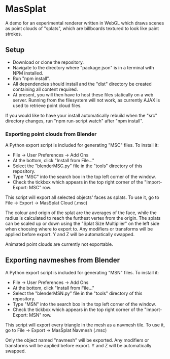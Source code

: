 # MasSplat

A demo for an experimental renderer written in WebGL which draws scenes as point
clouds of "splats", which are billboards textured to look like paint strokes.

## Setup

- Download or clone the repository.
- Navigate to the directory where "package.json" is in a terminal with NPM
  installed.
- Run "npm install".
- All dependencies should install and the "dist" directory be created containing
  all content required.
- At present, you will then have to host these files statically on a web server.
  Running from the filesystem will not work, as currently AJAX is used to
  retrieve point cloud files.
  
If you would like to have your install automatically rebuild when the "src"
directory changes, run "npm run-script watch" after "npm install".

### Exporting point clouds from Blender

A Python export script is included for generating "MSC" files.  To install it:

- File -> User Preferences -> Add Ons
- At the bottom, click "Install from File..."
- Select the "blenderMSC.py" file in the "tools" directory of this repository.
- Type "MSC" into the search box in the top left corner of the window.
- Check the tickbox which appears in the top right corner of the 
  "Import-Export: MSC" row.

This script will export all selected objects' faces as splats.  To use it, go to
File -> Export -> MasSplat Cloud (.msc)  

The colour and origin of the splat are the averages of the face, while the 
radius is calculated to reach the furthest vertex from the origin.  The splats 
can be scaled up or down using the "Splat Size Multiplier" on the left side when
choosing where to export to.  Any modifiers or transforms will be applied before
export.  Y and Z will be automatically swapped.

Animated point clouds are currently not exportable.

## Exporting navmeshes from Blender

A Python export script is included for generating "MSN" files.  To install it:

- File -> User Preferences -> Add Ons
- At the bottom, click "Install from File..."
- Select the "blenderMSN.py" file in the "tools" directory of this repository.
- Type "MSN" into the search box in the top left corner of the window.
- Check the tickbox which appears in the top right corner of the 
  "Import-Export: MSN" row.

This script will export every triangle in the mesh as a navmesh tile.  To use
it, go to File -> Export -> MasSplat Navmesh (.msc)  

Only the object named "navmesh" will be exported.  Any modifiers or transforms 
will be applied before export.  Y and Z will be automatically swapped.